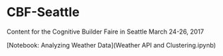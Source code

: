 # CBF-Seattle
Content for the Cognitive Builder Faire in Seattle March 24-26, 2017

[Notebook: Analyzing Weather Data](Weather API and Clustering.ipynb)
